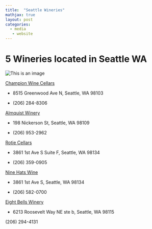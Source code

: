```yaml
---
title:  "Seattle Wineries"
mathjax: true
layout: post
categories: 
  - media
   - website
---
```



# 5 Wineries located in Seattle WA

![This is an image](https://transom.sfo3.digitaloceanspaces.com/nine-hats/home/landscape/_1750x1093_crop_center-center_61_line/603/home_photo_4.jpg.webp)

[Champion Wine Cellars](https://www.championwinecellars.com/collections/seattle-delivery-pick-up?gclid=Cj0KCQiA1NebBhDDARIsAANiDD3GgRRyXVygATI5jTVoBxHjbaGiT8OTmjGE1-GX4CvtnWzHpt07BDsaAr6tEALw_wcB)

* 8515 Greenwood Ave N, Seattle, WA 98103

* (206) 284-8306

[Almquist Winery](http://www.almquistfamily.com/)

* 198 Nickerson St, Seattle, WA 98109

* (206) 953-2962

[Rotie Cellars](https://www.rotiecellars.com/)

* 3861 1st Ave S Suite F, Seattle, WA 98134

* (206) 359-0905

[Nine Hats Wine](https://ninehatswines.com)

* 3861 1st Ave S, Seattle, WA 98134

* (206) 582-0700

[Eight Bells Winery](https://www.8bellswinery.com/)

* 6213 Roosevelt Way NE ste b, Seattle, WA 98115

(206) 294-4131
